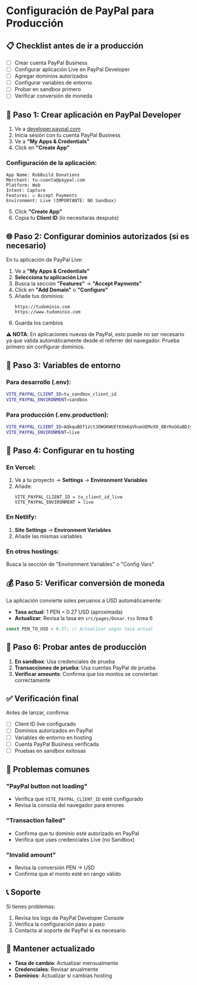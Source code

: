 # Configuración de PayPal para Producción

## 📋 Checklist antes de ir a producción

- [ ] Crear cuenta PayPal Business
- [ ] Configurar aplicación Live en PayPal Developer
- [ ] Agregar dominios autorizados
- [ ] Configurar variables de entorno
- [ ] Probar en sandbox primero
- [ ] Verificar conversión de moneda

## 🔧 Paso 1: Crear aplicación en PayPal Developer

1. Ve a [developer.paypal.com](https://developer.paypal.com)
2. Inicia sesión con tu cuenta PayPal Business
3. Ve a **"My Apps & Credentials"**
4. Click en **"Create App"**

### Configuración de la aplicación:

```
App Name: RobBuild Donations
Merchant: tu-cuenta@paypal.com
Platform: Web
Intent: Capture
Features: ☑️ Accept Payments
Environment: Live (IMPORTANTE: NO Sandbox)
```

5. Click **"Create App"**
6. Copia tu **Client ID** (lo necesitarás después)

## 🌐 Paso 2: Configurar dominios autorizados (si es necesario)

En tu aplicación de PayPal Live:

1. Ve a **"My Apps & Credentials"**
2. **Selecciona tu aplicación Live**
3. Busca la sección **"Features"** → **"Accept Payments"**
4. Click en **"Add Domain"** o **"Configure"**
5. Añade tus dominios:
   ```
   https://tudominio.com
   https://www.tudominio.com
   ```
6. Guarda los cambios

**⚠️ NOTA**: En aplicaciones nuevas de PayPal, esto puede no ser necesario ya que valida automáticamente desde el referrer del navegador. Prueba primero sin configurar dominios.

## 🔑 Paso 3: Variables de entorno

### Para desarrollo (.env):

```bash
VITE_PAYPAL_CLIENT_ID=tu_sandbox_client_id
VITE_PAYPAL_ENVIRONMENT=sandbox
```

### Para producción (.env.production):

```bash
VITE_PAYPAL_CLIENT_ID=AQkquBDf1zctJOWGKWUEtKXm6qVhueUEMvXO_8BrRoG6aBDJy...
VITE_PAYPAL_ENVIRONMENT=live
```

## 🚀 Paso 4: Configurar en tu hosting

### En Vercel:

1. Ve a tu proyecto → **Settings** → **Environment Variables**
2. Añade:
   ```
   VITE_PAYPAL_CLIENT_ID = tu_client_id_live
   VITE_PAYPAL_ENVIRONMENT = live
   ```

### En Netlify:

1. **Site Settings** → **Environment Variables**
2. Añade las mismas variables

### En otros hostings:

Busca la sección de "Environment Variables" o "Config Vars"

## 💰 Paso 5: Verificar conversión de moneda

La aplicación convierte soles peruanos a USD automáticamente:

- **Tasa actual**: 1 PEN = 0.27 USD (aproximada)
- **Actualizar**: Revisa la tasa en `src/pages/Donar.tsx` línea 6

```typescript
const PEN_TO_USD = 0.27; // Actualizar según tasa actual
```

## 🧪 Paso 6: Probar antes de producción

1. **En sandbox**: Usa credenciales de prueba
2. **Transacciones de prueba**: Usa cuentas PayPal de prueba
3. **Verificar amounts**: Confirma que los montos se conviertan correctamente

## ✅ Verificación final

Antes de lanzar, confirma:

- [ ] Client ID live configurado
- [ ] Dominios autorizados en PayPal
- [ ] Variables de entorno en hosting
- [ ] Cuenta PayPal Business verificada
- [ ] Pruebas en sandbox exitosas

## 🚨 Problemas comunes

### "PayPal button not loading"

- Verifica que `VITE_PAYPAL_CLIENT_ID` esté configurado
- Revisa la consola del navegador para errores

### "Transaction failed"

- Confirma que tu dominio esté autorizado en PayPal
- Verifica que uses credenciales Live (no Sandbox)

### "Invalid amount"

- Revisa la conversión PEN → USD
- Confirma que el monto esté en rango válido

## 📞 Soporte

Si tienes problemas:

1. Revisa los logs de PayPal Developer Console
2. Verifica la configuración paso a paso
3. Contacta al soporte de PayPal si es necesario

## 🔄 Mantener actualizado

- **Tasa de cambio**: Actualizar mensualmente
- **Credenciales**: Revisar anualmente
- **Dominios**: Actualizar si cambias hosting
